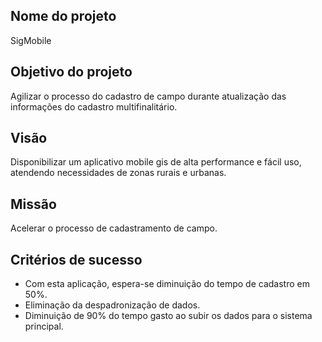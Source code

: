 ## Nome do projeto

SigMobile

## Objetivo do projeto

Agilizar o processo do cadastro de campo durante atualização das informações do cadastro multifinalitário.

## Visão

Disponibilizar um aplicativo mobile gis de alta performance e fácil uso, atendendo necessidades de zonas rurais e urbanas.

## Missão

Acelerar o processo de cadastramento de campo.


## Critérios de sucesso

- Com esta aplicação, espera-se diminuição do tempo de cadastro em 50%.
- Eliminação da despadronização de dados.
- Diminuição de 90% do tempo gasto ao subir os dados para o sistema principal.
